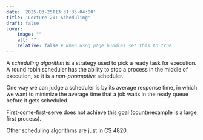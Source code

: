 ```yaml
---
date: '2025-03-25T13:31:35-04:00'
title: 'Lecture 20: Scheduling'
draft: false
cover:
    image: ""
    alt: ""
    relative: false # when usng page bundles set this to true
---
```


A *scheduling algorithm* is a strategy used to pick a ready task for execution. A round robin scheduler has the ability to stop a process in the middle of execution, so it is a *non-preemptive* scheduler.

One way we can judge a scheduler is by its average response time, in which we want to minimize the average time that a job waits in the ready queue before it gets scheduled.

First-come-first-serve does not achieve this goal (counterexample is a large first process).

Other scheduling algorithms are just in CS 4820.